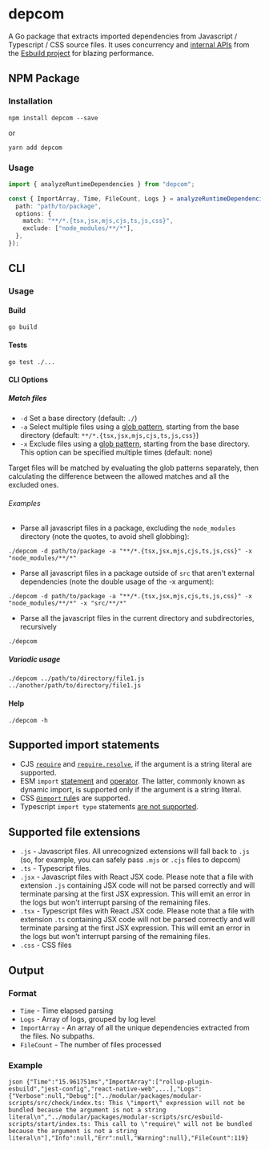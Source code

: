 # depcom

A Go package that extracts imported dependencies from Javascript / Typescript / CSS source files.
It uses concurrency and [internal APIs](https://github.com/ije/esbuild-internal/) from the [Esbuild project](https://esbuild.github.io/) for blazing performance.

## NPM Package

### Installation

`npm install depcom --save`

or

`yarn add depcom`

### Usage

```ts
import { analyzeRuntimeDependencies } from "depcom";

const { ImportArray, Time, FileCount, Logs } = analyzeRuntimeDependencies({
  path: "path/to/package",
  options: {
    match: "**/*.{tsx,jsx,mjs,cjs,ts,js,css}",
    exclude: ["node_modules/**/*"],
  },
});
```

## CLI

### Usage

#### Build

`go build`

#### Tests

`go test ./...`

#### CLI Options

##### Match files

- `-d` Set a base directory (default: `./`)
- `-a` Select multiple files using a [glob pattern](https://github.com/mattn/go-zglob), starting from the base directory (default: `**/*.{tsx,jsx,mjs,cjs,ts,js,css}`)
- `-x` Exclude files using a [glob pattern](https://github.com/mattn/go-zglob), starting from the base directory. This option can be specified multiple times (default: none)

Target files will be matched by evaluating the glob patterns separately, then calculating the difference between the allowed matches and all the excluded ones.

###### Examples

- Parse all javascript files in a package, excluding the `node_modules` directory (note the quotes, to avoid shell globbing):

`./depcom -d path/to/package -a "**/*.{tsx,jsx,mjs,cjs,ts,js,css}" -x "node_modules/**/*"`

- Parse all javascript files in a package outside of `src` that aren't external dependencies (note the double usage of the -x argument):

`./depcom -d path/to/package -a "**/*.{tsx,jsx,mjs,cjs,ts,js,css}" -x "node_modules/**/*" -x "src/**/*"`

- Parse all the javascript files in the current directory and subdirectories, recursively

`./depcom`

##### Variadic usage

`./depcom ../path/to/directory/file1.js ../another/path/to/directory/file1.js`

#### Help

`./depcom -h`

## Supported import statements

- CJS [`require`](https://nodejs.org/api/modules.html#requireid) and [`require.resolve`](https://nodejs.org/api/modules.html#requireresolverequest-options), if the argument is a string literal are supported.
- ESM `import` [statement](https://developer.mozilla.org/en-US/docs/Web/JavaScript/Reference/Statements/import) and [operator](https://developer.mozilla.org/en-US/docs/Web/JavaScript/Reference/Operators/import). The latter, commonly known as dynamic import, is supported only if the argument is a string literal.
- CSS [`@import` rule](https://developer.mozilla.org/en-US/docs/Web/API/CSSImportRule)s are supported.
- Typescript `import type` statements [are not supported](https://esbuild.github.io/content-types/#no-type-system).

## Supported file extensions

- `.js` - Javascript files. All unrecognized extensions will fall back to `.js` (so, for example, you can safely pass `.mjs` or `.cjs` files to depcom)
- `.ts` - Typescript files.
- `.jsx` - Javascript files with React JSX code. Please note that a file with extension `.js` containing JSX code will not be parsed correctly and will terminate parsing at the first JSX expression. This will emit an error in the logs but won't interrupt parsing of the remaining files.
- `.tsx` - Typescript files with React JSX code. Please note that a file with extension `.ts` containing JSX code will not be parsed correctly and will terminate parsing at the first JSX expression. This will emit an error in the logs but won't interrupt parsing of the remaining files.
- `.css` - CSS files

## Output

### Format

- `Time` - Time elapsed parsing
- `Logs` - Array of logs, grouped by log level
- `ImportArray` - An array of all the unique dependencies extracted from the files. No subpaths.
- `FileCount` - The number of files processed

### Example

`json {"Time":"15.961751ms","ImportArray":["rollup-plugin-esbuild","jest-config","react-native-web",...],"Logs":{"Verbose":null,"Debug":["../modular/packages/modular-scripts/src/check/index.ts: This \"import\" expression will not be bundled because the argument is not a string literal\n","../modular/packages/modular-scripts/src/esbuild-scripts/start/index.ts: This call to \"require\" will not be bundled because the argument is not a string literal\n"],"Info":null,"Err":null,"Warning":null},"FileCount":119}`
